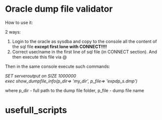 Oracle dump file validator
==========================

How to use it:

2 ways:
1) Login to the oracle as sysdba and copy to the console all the content of the sql file <b> except first lone with CONNECT!!!! </b>
2) Correct user/name in the first line of sql file (in CONNECT section). And then execute this file via @

  Then in the same console execute such commands:
<i>

  SET serveroutput on SIZE 1000000  
  exec show_dumpfile_info(p_dir=> 'my_dir', p_file=> 'expdp_s.dmp')

</i>

where p_dir - full path to the dump file folder, p_file - dump file name
# usefull_scripts
